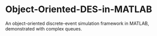 # Object-Oriented-DES-in-MATLAB
An object-oriented discrete-event simulation framework in MATLAB, demonstrated with complex queues.
